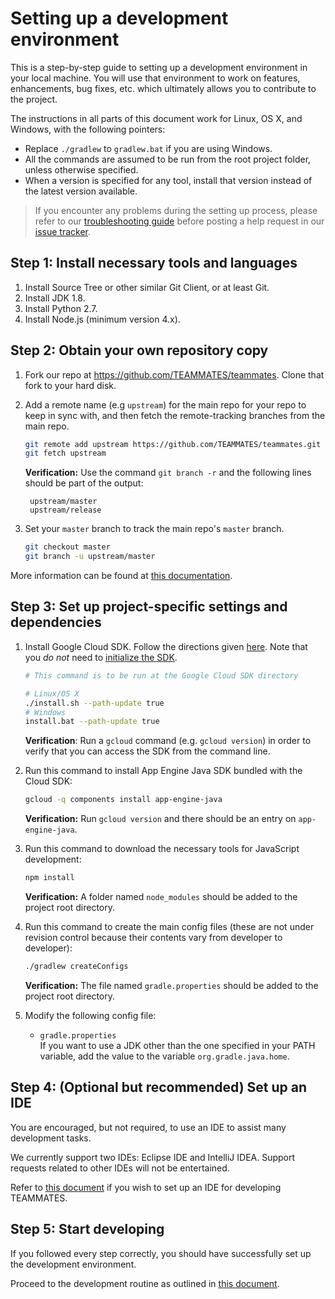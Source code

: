 # Setting up a development environment

This is a step-by-step guide to setting up a development environment in your local machine.
You will use that environment to work on features, enhancements, bug fixes, etc. which ultimately allows you to contribute to the project.

The instructions in all parts of this document work for Linux, OS X, and Windows, with the following pointers:
- Replace `./gradlew` to `gradlew.bat` if you are using Windows.
- All the commands are assumed to be run from the root project folder, unless otherwise specified.
- When a version is specified for any tool, install that version instead of the latest version available.

> If you encounter any problems during the setting up process, please refer to our [troubleshooting guide](troubleshooting-guide.md) before posting a help request in our [issue tracker](https://github.com/TEAMMATES/teammates/issues).

## Step 1: Install necessary tools and languages

1. Install Source Tree or other similar Git Client, or at least Git.
1. Install JDK 1.8.
1. Install Python 2.7.
1. Install Node.js (minimum version 4.x).

## Step 2: Obtain your own repository copy

1. Fork our repo at https://github.com/TEAMMATES/teammates. Clone that fork to your hard disk.

1. Add a remote name (e.g `upstream`) for the main repo for your repo to keep in sync with, and then fetch the remote-tracking branches from the main repo.
   ```sh
   git remote add upstream https://github.com/TEAMMATES/teammates.git
   git fetch upstream
   ```
   **Verification:** Use the command `git branch -r` and the following lines should be part of the output:
   ```
    upstream/master
    upstream/release
    ```

1. Set your `master` branch to track the main repo's `master` branch.
   ```sh
   git checkout master
   git branch -u upstream/master
   ```

More information can be found at [this documentation](https://help.github.com/articles/fork-a-repo/).

## Step 3: Set up project-specific settings and dependencies

1. Install Google Cloud SDK. Follow the directions given [here](https://cloud.google.com/sdk/downloads).
   Note that you *do not* need to [initialize the SDK](https://cloud.google.com/sdk/docs/initializing).
   ```sh
   # This command is to be run at the Google Cloud SDK directory

   # Linux/OS X
   ./install.sh --path-update true
   # Windows
   install.bat --path-update true
   ```
   **Verification**: Run a `gcloud` command (e.g. `gcloud version`) in order to verify that you can access the SDK from the command line.

1. Run this command to install App Engine Java SDK bundled with the Cloud SDK:
   ```sh
   gcloud -q components install app-engine-java
   ```
   **Verification:** Run `gcloud version` and there should be an entry on `app-engine-java`.

1. Run this command to download the necessary tools for JavaScript development:
   ```sh
   npm install
   ```
   **Verification:** A folder named `node_modules` should be added to the project root directory.

1. Run this command to create the main config files (these are not under revision control because their contents vary from developer to developer):
   ```sh
   ./gradlew createConfigs
   ```
   **Verification:** The file named `gradle.properties` should be added to the project root directory.

1. Modify the following config file:
   * `gradle.properties`<br>
      If you want to use a JDK other than the one specified in your PATH variable, add the value to the variable `org.gradle.java.home`.

## Step 4: (Optional but recommended) Set up an IDE

You are encouraged, but not required, to use an IDE to assist many development tasks.

We currently support two IDEs: Eclipse IDE and IntelliJ IDEA.
Support requests related to other IDEs will not be entertained.

Refer to [this document](ide-setup.md) if you wish to set up an IDE for developing TEAMMATES.

## Step 5: Start developing

If you followed every step correctly, you should have successfully set up the development environment.

Proceed to the development routine as outlined in [this document](development.md).
